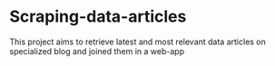 # Scraping-data-articles
This project aims to retrieve latest and most relevant data articles on specialized blog and joined them in a web-app
